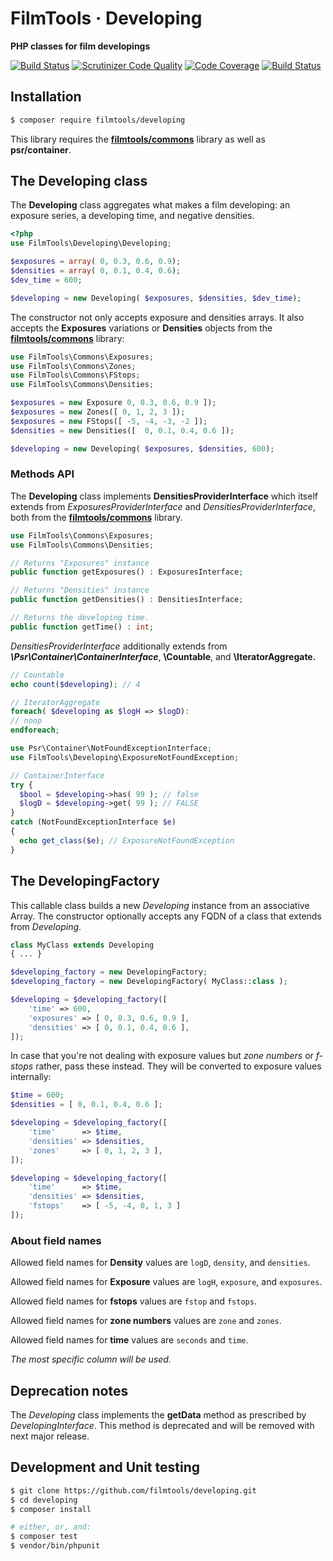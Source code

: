 # FilmTools · Developing

**PHP classes for film developings**

[![Build Status](https://travis-ci.org/filmtools/developing.svg?branch=master)](https://travis-ci.org/filmtools/developing)
[![Scrutinizer Code Quality](https://scrutinizer-ci.com/g/filmtools/developing/badges/quality-score.png?b=master)](https://scrutinizer-ci.com/g/filmtools/developing/?branch=master)
[![Code Coverage](https://scrutinizer-ci.com/g/filmtools/developing/badges/coverage.png?b=master)](https://scrutinizer-ci.com/g/filmtools/developing/?branch=master)
[![Build Status](https://scrutinizer-ci.com/g/filmtools/developing/badges/build.png?b=master)](https://scrutinizer-ci.com/g/filmtools/developing/build-status/master)



## Installation

```bash
$ composer require filmtools/developing
```

This library requires the **[filmtools/commons](https://packagist.org/packages/filmtools/commons)** library as well as **psr/container**.



## The Developing class

The **Developing** class aggregates what makes a film developing: an exposure series, a developing time, and negative densities.

```php
<?php
use FilmTools\Developing\Developing;

$exposures = array( 0, 0.3, 0.6, 0.9);
$densities = array( 0, 0.1, 0.4, 0.6);
$dev_time = 600;

$developing = new Developing( $exposures, $densities, $dev_time);
```
The constructor not only accepts exposure and densities arrays. It also accepts the **Exposures** variations or **Densities** objects from the **[filmtools/commons](https://packagist.org/packages/filmtools/commons)** library:

```php
use FilmTools\Commons\Exposures;
use FilmTools\Commons\Zones;
use FilmTools\Commons\FStops;
use FilmTools\Commons\Densities;

$exposures = new Exposure 0, 0.3, 0.6, 0.9 ]);
$exposures = new Zones([ 0, 1, 2, 3 ]);
$exposures = new FStops([ -5, -4, -3, -2 ]);
$densities = new Densities([  0, 0.1, 0.4, 0.6 ]);

$developing = new Developing( $exposures, $densities, 600);
```



### Methods API

The **Developing** class implements **DensitiesProviderInterface** which itself extends from *ExposuresProviderInterface* and *DensitiesProviderInterface*, both from the **[filmtools/commons](https://packagist.org/packages/filmtools/commons)** library. 

```php
use FilmTools\Commons\Exposures;
use FilmTools\Commons\Densities;

// Returns "Exposures" instance
public function getExposures() : ExposuresInterface;

// Returns "Densities" instance
public function getDensities() : DensitiesInterface;

// Returns the developing time.
public function getTime() : int;
```

*DensitiesProviderInterface* additionally extends from ***\Psr\Container\ContainerInterface***, **\Countable**, and **\IteratorAggregate.**

```php
// Countable
echo count($developing); // 4
```

```php
// IteratorAggregate
foreach( $developing as $logH => $logD):
// noop
endforeach;
```

```php
use Psr\Container\NotFoundExceptionInterface;
use FilmTools\Developing\ExposureNotFoundException;

// ContainerInterface
try {
  $bool = $developing->has( 99 ); // false
  $logD = $developing->get( 99 ); // FALSE  
}
catch (NotFoundExceptionInterface $e)
{
  echo get_class($e); // ExposureNotFoundException
}
```



## The DevelopingFactory 

This callable class builds a new *Developing* instance from an associative Array. The constructor optionally accepts any FQDN of a class that extends from *Developing*.

```php
class MyClass extends Developing
{ ... }

$developing_factory = new DevelopingFactory;
$developing_factory = new DevelopingFactory( MyClass::class );

$developing = $developing_factory([
	'time' => 600,
	'exposures' => [ 0, 0.3, 0.6, 0.9 ],
	'densities' => [ 0, 0.1, 0.4, 0.6 ],
]);
```

In case that you're not dealing with exposure values but *zone numbers* or *f-stops* rather, pass these instead. They will be converted to exposure values internally:

```php
$time = 600;
$densities = [ 0, 0.1, 0.4, 0.6 ];

$developing = $developing_factory([
	'time'      => $time,
	'densities' => $densities,
	'zones'     => [ 0, 1, 2, 3 ],  
]);

$developing = $developing_factory([
	'time'      => $time,
	'densities' => $densities,
	'fstops'    => [ -5, -4, 0, 1, 3 ]
]);
```

### About field names

Allowed field names for **Density** values are `logD`, `density`, and `densities`.

Allowed field names for **Exposure** values are `logH`, `exposure`, and `exposures`.

Allowed field names for **fstops** values are `fstop` and `fstops`.

Allowed field names for **zone numbers** values are `zone` and `zones`.

Allowed field names for **time** values are `seconds` and `time`.

*The most specific column will be used.*



## Deprecation notes

The *Developing* class implements the **getData** method as prescribed by *DevelopingInterface*. This method is deprecated and will be removed with next major release.



## Development and Unit testing

```bash
$ git clone https://github.com/filmtools/developing.git
$ cd developing
$ composer install

# either, or, and:
$ composer test
$ vendor/bin/phpunit
```


